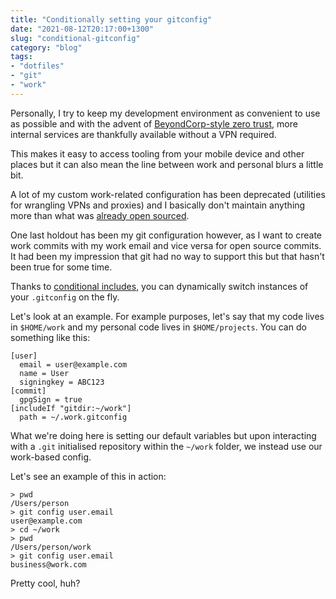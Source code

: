 ```yaml
---
title: "Conditionally setting your gitconfig"
date: "2021-08-12T20:17:00+1300"
slug: "conditional-gitconfig"
category: "blog"
tags:
- "dotfiles"
- "git"
- "work"
---
```


Personally, I try to keep my development environment as convenient to use as possible and with the advent of [BeyondCorp-style zero trust](https://cloud.google.com/beyondcorp), more internal services are thankfully available without a VPN required.

This makes it easy to access tooling from your mobile device and other places but it can also mean the line between work and personal blurs a little bit.

A lot of my custom work-related configuration has been deprecated (utilities for wrangling VPNs and proxies) and I basically don't maintain anything more than what was [already open sourced](https://github.com/marcus-crane/dotfiles).

One last holdout has been my git configuration however, as I want to create work commits with my work email and vice versa for open source commits. It had been my impression that git had no way to support this but that hasn't been true for some time.

Thanks to [conditional includes](https://git-scm.com/docs/git-config#_conditional_includes), you can dynamically switch instances of your `.gitconfig` on the fly.

Let's look at an example. For example purposes, let's say that my code lives in `$HOME/work` and my personal code lives in `$HOME/projects`. You can do something like this:

```shell
[user]
  email = user@example.com
  name = User
  signingkey = ABC123
[commit]
  gpgSign = true
[includeIf "gitdir:~/work"]
  path = ~/.work.gitconfig
```

What we're doing here is setting our default variables but upon interacting with a `.git` initialised repository within the `~/work` folder, we instead use our work-based config.

Let's see an example of this in action:

```shell
> pwd
/Users/person
> git config user.email
user@example.com
> cd ~/work
> pwd
/Users/person/work
> git config user.email
business@work.com
```

Pretty cool, huh?

